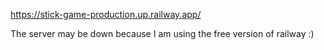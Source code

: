 https://stick-game-production.up.railway.app/

The server may be down because I am using the free version of railway :)

